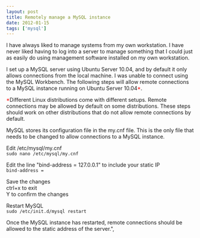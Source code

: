 ```yaml
---
layout: post
title: Remotely manage a MySQL instance
date: 2012-01-15
tags: ['mysql']
---
```


I have always liked to manage systems from my own workstation. I have never liked having to log into a server to manage something that I could just as easily do using management software installed on my own workstation.  

I set up a MySQL server using Ubuntu Server 10.04, and by default it only allows connections from the local machine. I was unable to connect using the MySQL Workbench. The following steps will allow remote connections to a MySQL instance running on Ubuntu Server 10.04<span style="color: red;">*</span>.  

<span style="color: red;">*</span>Different Linux distributions come with different setups. Remote connections may be allowed by default on some distributions. These steps should work on other distributions that do not allow remote connections by default.  

MySQL stores its configuration file in the my.cnf file. This is the only file that needs to be changed to allow connections to a MySQL instance.  

Edit /etc/mysql/my.cnf  
`sudo nano /etc/mysql/my.cnf`  


Edit the line "bind-address = 127.0.0.1" to include your static IP  
`bind-address =`  


Save the changes  
ctrl+x to exit  
Y to confirm the changes  

Restart MySQL  
`sudo /etc/init.d/mysql restart`  


Once the MySQL instance has restarted, remote connections should be allowed to the static address of the server.",
